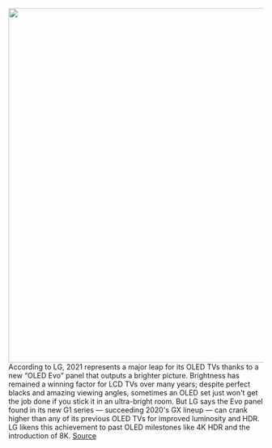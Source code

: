 <img src='https://cdn.vox-cdn.com/thumbor/dIXIBSAucpQBZQK7Tji6JDum0II=/0x0:1872x1296/1200x800/filters:focal(774x269:1072x567)/cdn.vox-cdn.com/uploads/chorus_image/image/68649123/Screen_Shot_2021_01_10_at_11.08.30_PM.0.png' width='700px' /><br/>
According to LG, 2021 represents a major leap for its OLED TVs thanks to a new “OLED Evo” panel that outputs a brighter picture. Brightness has remained a winning factor for LCD TVs over many years; despite perfect blacks and amazing viewing angles, sometimes an OLED set just won't get the job done if you stick it in an ultra-bright room. But LG says the Evo panel found in its new G1 series — succeeding 2020's GX lineup — can crank higher than any of its previous OLED TVs for improved luminosity and HDR. LG likens this achievement to past OLED milestones like 4K HDR and the introduction of 8K.
<a href='https://www.theverge.com/2021/1/11/22224271/lg-2021-tvs-oled-qned-g1-c1-a1-announced-specs-ces'> Source <a/>